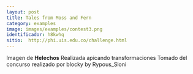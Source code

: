 ```yaml
---
layout: post
title: Tales from Moss and Fern
category: examples
image: images/examples/contest3.png
identificador: h8kwhq
sitio:  http://phi.uis.edu.co/challenge.html
---
```

Imagen de **Helechos** Realizada apicando transformaciones
Tomado del concurso realizado por blocky
by Rypous_Sloni 